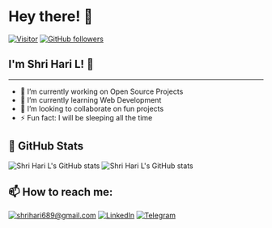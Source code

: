 # Hey there! 👋

[![Visitor](https://visitor-badge.laobi.icu/badge?page_id=shrihari689.shrihari689)](https://github.com/shrihari689) [![GitHub followers](https://img.shields.io/github/followers/shrihari689.svg?style=social&label=Follow)](https://github.com/shrihari689?tab=followers)

## I'm Shri Hari L! 🚀

---

- 🔭 I’m currently working on Open Source Projects
- 🌱 I’m currently learning Web Development
- 👯 I’m looking to collaborate on fun projects
- ⚡ Fun fact: I will be sleeping all the time

## 👀 GitHub Stats

![Shri Hari L's GitHub stats](https://github-readme-stats.vercel.app/api?username=shrihari689&count_private=true&show_icons=true&include_all_commits=true)
![Shri Hari L's GitHub stats](https://github-readme-streak-stats.herokuapp.com/?user=shrihari689&count_private=true&show_icons=true&hide=stars&include_all_commits=true)

## 📫 How to reach me:

<a href="mailto:shrihari689@gmail.com">![shrihari689@gmail.com](https://img.shields.io/badge/Gmail-D14836?style=for-the-badge&logo=gmail&logoColor=white)</a> <a href="https://www.linkedin.com/in/shrihari689/">![LinkedIn](https://img.shields.io/badge/LinkedIn-0077B5?style=for-the-badge&logo=linkedin&logoColor=white)</a> <a href="https://t.me/shrihari689">![Telegram](https://img.shields.io/badge/Telegram-2CA5E0?style=for-the-badge&logo=telegram&logoColor=white)</a>
